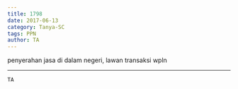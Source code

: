 ```yaml
---
title: 1798
date: 2017-06-13
category: Tanya-SC
tags: PPN
author: TA
---
```


penyerahan jasa di dalam negeri, lawan transaksi wpln

---



`TA`
